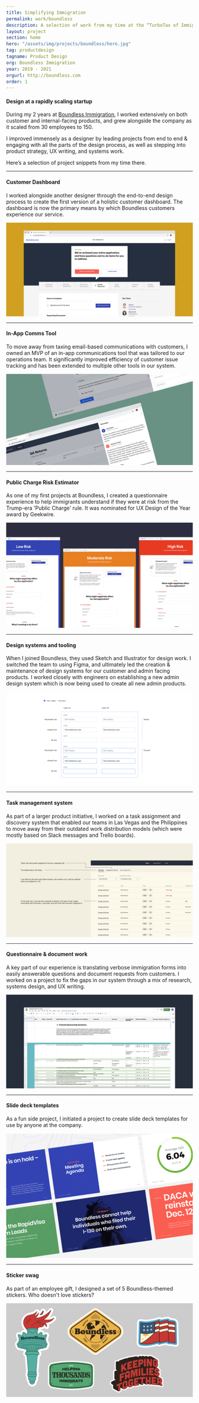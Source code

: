 ```yaml
---
title: Simplifying Immigration
permalink: work/boundless
description: A selection of work from my time at the “TurboTax of Immigration”
layout: project
section: home
hero: "/assets/img/projects/boundless/hero.jpg"
tag: productdesign
tagname: Product Design
org: Boundless Immigration
year: 2019 - 2021
orgurl: http://boundless.com
order: 1
---
```


#### Design at a rapidly scaling startup

During my 2 years at [Boundless Immigration](https://www.boundless.com/), I worked extensively on both customer and internal-facing products, and grew alongside the company as it scaled from 30 employees to 150.

I improved immensely as a designer by leading projects from end to end & engaging with all the parts of the design process, as well as stepping into product strategy, UX writing, and systems work.

Here’s a selection of project snippets from my time there.


---
#### Customer Dashboard

I worked alongside another designer through the end-to-end design process to create the first version of a holistic customer dashboard. The dashboard is now the primary means by which Boundless customers experience our service.

![](/assets/img/projects/boundless/dashboard.jpg)

---

#### In-App Comms Tool

To move away from taxing email-based communications with customers, I owned an MVP of an in-app communications tool that was tailored to our operations team. It significantly improved efficiency of customer issue tracking and has been extended to multiple other tools in our system.

![](/assets/img/projects/boundless/hero.jpg)

---

#### Public Charge Risk Estimator

As one of my first projects at Boundless, I created a questionnaire experience to help immigrants understand if they were at risk from the Trump-era 'Public Charge' rule. It was nominated for UX Design of the Year award by Geekwire.

![](/assets/img/projects/boundless/estimator.jpg)

---

#### Design systems and tooling

When I joined Boundless, they used Sketch and Illustrator for design work. I switched the team to using Figma, and ultimately led the creation & maintenance of design systems for our customer and admin facing products. I worked closely with engineers on establishing a new admin design system which is now being used to create all new admin products.

![](/assets/img/projects/boundless/systems.jpg)

---

#### Task management system

As part of a larger product initiative, I worked on a task assignment and discovery system that enabled our teams in Las Vegas and the Philippines to move away from their outdated work distribution models (which were mostly based on Slack messages and Trello boards).

![](/assets/img/projects/boundless/tasks.jpg)

---

#### Questionnaire & document work

A key part of our experience is translating verbose immigration forms into easily answerable questions and document requests from customers. I worked on a project to fix the gaps in our system through a mix of research, systems design, and UX writing.

![](/assets/img/projects/boundless/questions.jpg)

---

#### Slide deck templates

As a fun side project, I initiated a project to create slide deck templates for use by anyone at the company.

![](/assets/img/projects/boundless/deck.jpg)

---

#### Sticker swag

As part of an employee gift, I designed a set of 5 Boundless-themed stickers. Who doesn't love stickers?

![](/assets/img/projects/boundless/sticker.jpg)
